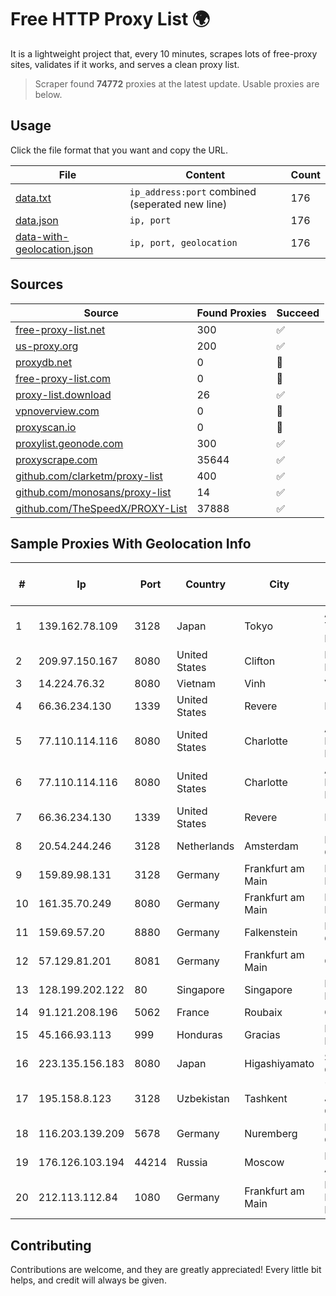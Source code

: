 
# Free HTTP Proxy List 🌍

It is a lightweight project that, every 10 minutes, scrapes lots of free-proxy sites, validates if it works, and serves a clean proxy list.


> Scraper found **74772** proxies at the latest update. Usable proxies are below.

## Usage

Click the file format that you want and copy the URL.


|File|Content|Count|
|----|-------|-----|
|[data.txt](https://raw.githubusercontent.com/themiralay/Proxy-List-World/master/data.txt)|`ip_address:port` combined (seperated new line)|176|
|[data.json](https://raw.githubusercontent.com/themiralay/Proxy-List-World/master/data.json)|`ip, port`|176|
|[data-with-geolocation.json](https://raw.githubusercontent.com/themiralay/Proxy-List-World/master/data-with-geolocation.json)|`ip, port, geolocation`|176|

## Sources

|Source|Found Proxies|Succeed|
|------|-------------|-------|
|[free-proxy-list.net](https://free-proxy-list.net)|300|✅|
|[us-proxy.org](https://www.us-proxy.org)|200|✅|
|[proxydb.net](http://proxydb.net)|0|🚫|
|[free-proxy-list.com](https://free-proxy-list.com/?page=&port=&type%5B%5D=http&type%5B%5D=https&up_time=0&search=Search)|0|🚫|
|[proxy-list.download](https://www.proxy-list.download/HTTP)|26|✅|
|[vpnoverview.com](https://vpnoverview.com/privacy/anonymous-browsing/free-proxy-servers)|0|🚫|
|[proxyscan.io](https://www.proxyscan.io)|0|🚫|
|[proxylist.geonode.com](https://proxylist.geonode.com/api/proxy-list?limit=300&page=1&sort_by=lastChecked&sort_type=desc&protocols=http,https)|300|✅|
|[proxyscrape.com](https://api.proxyscrape.com/v2/?request=displayproxies&protocol=http&timeout=10000&country=all&ssl=all&anonymity=all)|35644|✅|
|[github.com/clarketm/proxy-list](https://raw.githubusercontent.com/clarketm/proxy-list/master/proxy-list-raw.txt)|400|✅|
|[github.com/monosans/proxy-list](https://raw.githubusercontent.com/monosans/proxy-list/main/proxies/http.txt)|14|✅|
|[github.com/TheSpeedX/PROXY-List](https://raw.githubusercontent.com/TheSpeedX/PROXY-List/master/http.txt)|37888|✅|


## Sample Proxies With Geolocation Info

|#|Ip|Port|Country|City|Internet Service Provider|
|-|--|----|-------|----|-------------------------|
|1|139.162.78.109|3128|Japan|Tokyo|Akamai Technologies, Inc.|
|2|209.97.150.167|8080|United States|Clifton|DigitalOcean, LLC|
|3|14.224.76.32|8080|Vietnam|Vinh|VNPT|
|4|66.36.234.130|1339|United States|Revere|DediOutlet, LLC|
|5|77.110.114.116|8080|United States|Charlotte|Aeza International LTD|
|6|77.110.114.116|8080|United States|Charlotte|Aeza International LTD|
|7|66.36.234.130|1339|United States|Revere|DediOutlet, LLC|
|8|20.54.244.246|3128|Netherlands|Amsterdam|Microsoft Corporation|
|9|159.89.98.131|3128|Germany|Frankfurt am Main|DigitalOcean, LLC|
|10|161.35.70.249|8080|Germany|Frankfurt am Main|DigitalOcean, LLC|
|11|159.69.57.20|8880|Germany|Falkenstein|Hetzner Online GmbH|
|12|57.129.81.201|8081|Germany|Frankfurt am Main|OVH SAS|
|13|128.199.202.122|80|Singapore|Singapore|DigitalOcean, LLC|
|14|91.121.208.196|5062|France|Roubaix|OVH SAS|
|15|45.166.93.113|999|Honduras|Gracias|Multicable De Honduras|
|16|223.135.156.183|8080|Japan|Higashiyamato|So-net Corporation|
|17|195.158.8.123|3128|Uzbekistan|Tashkent|"Uzbektelekom" Joint Stock Company|
|18|116.203.139.209|5678|Germany|Nuremberg|Hetzner Online GmbH|
|19|176.126.103.194|44214|Russia|Moscow|Miglovets Egor Andreevich|
|20|212.113.112.84|1080|Germany|Frankfurt am Main|DpkgSoft International Limited|



## Contributing

Contributions are welcome, and they are greatly appreciated! Every
little bit helps, and credit will always be given.

